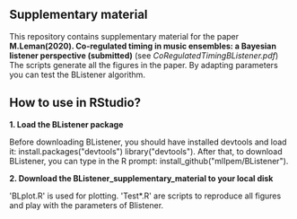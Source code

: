 ## Supplementary material
This repository contains supplementary material for the paper
**M.Leman(2020). Co-regulated timing in music ensembles: a Bayesian listener perspective (submitted)** (see *CoRegulatedTimingBListener.pdf*)
The scripts generate all the figures in the paper. 
By adapting parameters you can test the BListener algorithm.

## How to use in RStudio?

**1. Load the BListener package**

Before downloading BListener, you should have installed devtools and load it:
install.packages("devtools")
library("devtools").
After that, to download BListener, you can type in the R prompt:
install_github("mlIpem/BListener").

**2. Download the BListener_supplementary_material to your local disk**

'BLplot.R' is used for plotting.
'Test*.R' are scripts to reproduce all figures and play with the parameters of Blistener.
